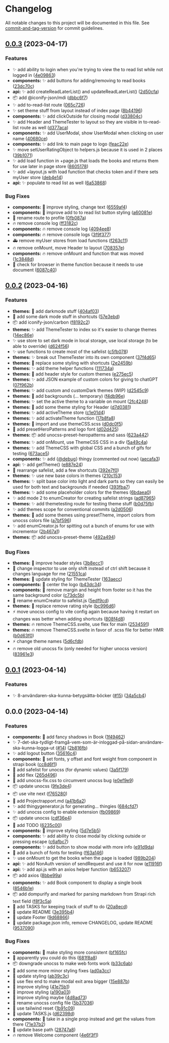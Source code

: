 # Changelog

All notable changes to this project will be documented in this file. See [commit-and-tag-version](https://github.com/absolute-version/commit-and-tag-version) for commit guidelines.

## [0.0.3](https://github.com/henrikvilhelmberglund/interaktion-med-cms-book-ducks-frontend/compare/v0.0.2...v0.0.3) (2023-04-17)


### Features

* :sparkles: add ability to login when you're trying to view the to read list while not logged in ([4e09863](https://github.com/henrikvilhelmberglund/interaktion-med-cms-book-ducks-frontend/commit/4e09863a7499fdea9887815c5aec396082376484))
* **components:** :sparkles: add buttons for adding/removing to read books ([23dc70c](https://github.com/henrikvilhelmberglund/interaktion-med-cms-book-ducks-frontend/commit/23dc70ca1c511dcfa52fa35c9d7663cac2715225))
* **api:** :sparkles: add createReadLaterList() and updateReadLaterList() ([2d50cfa](https://github.com/henrikvilhelmberglund/interaktion-med-cms-book-ducks-frontend/commit/2d50cfa746380084357cd3b54ea5fd209070a59a))
* :package: add @iconify-json/mdi ([dbbc6f7](https://github.com/henrikvilhelmberglund/interaktion-med-cms-book-ducks-frontend/commit/dbbc6f7c3e30d55a3ef66e810c5aaaf20614138f))
* :sparkles: add to-read-list route ([065c726](https://github.com/henrikvilhelmberglund/interaktion-med-cms-book-ducks-frontend/commit/065c7261a26a0754e234477391ba3d639f5e099f))
* :sparkles: set theme stuff from layout instead of index page ([8b44196](https://github.com/henrikvilhelmberglund/interaktion-med-cms-book-ducks-frontend/commit/8b441962ed605085b90704e9bee724f813974cb2))
* **components:** :sparkles: add clickOutside for closing modal ([d33804c](https://github.com/henrikvilhelmberglund/interaktion-med-cms-book-ducks-frontend/commit/d33804cd8c79257d078c05661eb45c206f2ac84e))
* :sparkles: add Header and ThemeTester to layout so they are visible in to-read-list route as well ([d377aca](https://github.com/henrikvilhelmberglund/interaktion-med-cms-book-ducks-frontend/commit/d377aca22b3395dc74528c29be422efd1b4dc075))
* **components:** :sparkles: add UserModal, show UserModal when clicking on user name ([40680ce](https://github.com/henrikvilhelmberglund/interaktion-med-cms-book-ducks-frontend/commit/40680cef267c7a8802ebbd3a3fc14a6f700c550e))
* **components:** :sparkles: add link to main page to logo ([feac22e](https://github.com/henrikvilhelmberglund/interaktion-med-cms-book-ducks-frontend/commit/feac22e44190c3499d3a6ec4b4d6e4bd80760162))
* :sparkles: move setUserRatingObject to helpers.js because it is used in 2 places ([39b1071](https://github.com/henrikvilhelmberglund/interaktion-med-cms-book-ducks-frontend/commit/39b1071a643eee97106fc7b31444827540919a5b))
* :sparkles: add load function in +page.js that loads the books and returns them for use later in page store ([8605178](https://github.com/henrikvilhelmberglund/interaktion-med-cms-book-ducks-frontend/commit/8605178ca69820117752a50dd1d52b8cb7dd9c30))
* :sparkles: add +layout.js with load function that checks token and if there sets myUser store ([deb4e14](https://github.com/henrikvilhelmberglund/interaktion-med-cms-book-ducks-frontend/commit/deb4e140dc210111d0bf07918f57d07af1a81ab6))
* **api:** :sparkles: populate to read list as well ([6a53868](https://github.com/henrikvilhelmberglund/interaktion-med-cms-book-ducks-frontend/commit/6a5386850b15932d164ac2ba4c7137a6c804d31d))


### Bug Fixes

* **components:** :lipstick: improve styling, change text ([6559af4](https://github.com/henrikvilhelmberglund/interaktion-med-cms-book-ducks-frontend/commit/6559af4802bce570b869c43e614cc0e5420a6eb8))
* **components:** :lipstick: improve add to to read list button styling ([a60081e](https://github.com/henrikvilhelmberglund/interaktion-med-cms-book-ducks-frontend/commit/a60081e4ad21c212cc22e357b36819b87b32f888))
* :art: rename route to profile ([0fb087a](https://github.com/henrikvilhelmberglund/interaktion-med-cms-book-ducks-frontend/commit/0fb087aedeaa695ffc4993ee628c3c2095397d7c))
* :fire: remove console log ([ff3182c](https://github.com/henrikvilhelmberglund/interaktion-med-cms-book-ducks-frontend/commit/ff3182cff76977982218a8040dc84cec4d447cfd))
* **components:** :fire: remove console log ([4094ee8](https://github.com/henrikvilhelmberglund/interaktion-med-cms-book-ducks-frontend/commit/4094ee84c773a37fc8e07d14e6e377662ef385bd))
* **components:** :fire: remove console logs ([3f9f377](https://github.com/henrikvilhelmberglund/interaktion-med-cms-book-ducks-frontend/commit/3f9f377062b6abab931a7b6913b7055b1882c5e5))
* :ambulance: remove myUser stores from load functions ([f263c11](https://github.com/henrikvilhelmberglund/interaktion-med-cms-book-ducks-frontend/commit/f263c11af56132a27b38252ddeb2f626f865e4e3))
* :fire: remove onMount, move Header to layout ([708357e](https://github.com/henrikvilhelmberglund/interaktion-med-cms-book-ducks-frontend/commit/708357e3abd5420e85e7728c0e85bd1fc42b8e70))
* **components:** :fire: remove onMount and function that was moved ([1c3848d](https://github.com/henrikvilhelmberglund/interaktion-med-cms-book-ducks-frontend/commit/1c3848de004cbbd2743689430743d8871d5344dc))
* :bug: check for browser in theme function because it needs to use document ([6087c40](https://github.com/henrikvilhelmberglund/interaktion-med-cms-book-ducks-frontend/commit/6087c40d0c741d29481b5294b891aac0ba432e77))

## [0.0.2](https://github.com/henrikvilhelmberglund/interaktion-med-cms-book-ducks-frontend/compare/v0.0.1...v0.0.2) (2023-04-16)


### Features

* **themes:** :lipstick: add darkmode stuff ([404af03](https://github.com/henrikvilhelmberglund/interaktion-med-cms-book-ducks-frontend/commit/404af036eff3d07a51e0a309cdceb47a719a7ecd))
* :lipstick: add some dark mode stuff in shortcuts ([57e3ebd](https://github.com/henrikvilhelmberglund/interaktion-med-cms-book-ducks-frontend/commit/57e3ebda3344aab1a18fc9ed2854b7ca8b945c19))
* :package: add iconify-json/carbon ([f8192c2](https://github.com/henrikvilhelmberglund/interaktion-med-cms-book-ducks-frontend/commit/f8192c201ea372ebefc145f18987521ec5ac9855))
* **themes:** :sparkles: add ThemeTester to index so it's easier to change themes ([14ec86e](https://github.com/henrikvilhelmberglund/interaktion-med-cms-book-ducks-frontend/commit/14ec86e1e31b7351d85bf5b35a3b2cacfaf3ce4b))
* :sparkles: use store to set dark mode in local storage, use local storage (to be able to override) ([d624f56](https://github.com/henrikvilhelmberglund/interaktion-med-cms-book-ducks-frontend/commit/d624f5680e00a55d78cb09ad13028cefb8523b74))
* :sparkles: use functions to create most of the safelist ([c5fb078](https://github.com/henrikvilhelmberglund/interaktion-med-cms-book-ducks-frontend/commit/c5fb078a9f27663135c1c4a7ff5f8f66d5724b7a))
* **themes:** :sparkles: break out ThemeTester into its own component ([37f4d65](https://github.com/henrikvilhelmberglund/interaktion-med-cms-book-ducks-frontend/commit/37f4d65cca7e7ab900a084fe386fae9963d8cdf8))
* **themes:** :lipstick: replace some styling with shortcuts ([2e2459b](https://github.com/henrikvilhelmberglund/interaktion-med-cms-book-ducks-frontend/commit/2e2459b16c834930be010f5ddc438f7f7aa937aa))
* **themes:** :sparkles: add theme helper functions ([111734a](https://github.com/henrikvilhelmberglund/interaktion-med-cms-book-ducks-frontend/commit/111734aa1b631e35a25bb60fee6e84b321c13de0))
* **themes:** :lipstick: add header style for custom themes ([e275ec5](https://github.com/henrikvilhelmberglund/interaktion-med-cms-book-ducks-frontend/commit/e275ec5f8b508c89ede7f63908f65ab132dd986e))
* **themes:** :sparkles: add JSON example of custom colors for giving to chatGPT ([07f962b](https://github.com/henrikvilhelmberglund/interaktion-med-cms-book-ducks-frontend/commit/07f962b149f7e55ef4b267e578c91ee88607710d))
* **themes:** :sparkles: add custom and customDark themes (WIP) ([d2545c9](https://github.com/henrikvilhelmberglund/interaktion-med-cms-book-ducks-frontend/commit/d2545c907be08e350d985b8682362e8aaff21fef))
* **themes:** :lipstick: add backgrounds (... temporary) ([f4db96e](https://github.com/henrikvilhelmberglund/interaktion-med-cms-book-ducks-frontend/commit/f4db96eb0bae4aa2e5a7cecfe87eb0a237058d5a))
* **themes:** :sparkles: set the active theme to a variable on mount ([2fc4248](https://github.com/henrikvilhelmberglund/interaktion-med-cms-book-ducks-frontend/commit/2fc424896743a23a5d10d836d759a802a540849f))
* **themes:** :lipstick: add some theme styling for Header ([d7d0381](https://github.com/henrikvilhelmberglund/interaktion-med-cms-book-ducks-frontend/commit/d7d03812564ffffed64abef4356767f834c6d978))
* **themes:** :sparkles: add activeTheme store ([c1e01d4](https://github.com/henrikvilhelmberglund/interaktion-med-cms-book-ducks-frontend/commit/c1e01d40530090d1485accbdc09e0bbc85a5acd8))
* **themes:** :sparkles: add activateTheme function ([17b8fa8](https://github.com/henrikvilhelmberglund/interaktion-med-cms-book-ducks-frontend/commit/17b8fa887720846ff28b65de0e62210bd7597731))
* **themes:** :lipstick: import and use themeCSS.scss ([d0dc0f5](https://github.com/henrikvilhelmberglund/interaktion-med-cms-book-ducks-frontend/commit/d0dc0f51ae5a242d3b90ade420fc85ae33997b36))
* :wrench: add presetHeroPatterns and logo font ([d02d425](https://github.com/henrikvilhelmberglund/interaktion-med-cms-book-ducks-frontend/commit/d02d4256ff4431a619b6a300495d99990dc20d80))
* **themes:** :package: add unocss-preset-heropatterns and sass ([623a442](https://github.com/henrikvilhelmberglund/interaktion-med-cms-book-ducks-frontend/commit/623a4424e79f207c70b911e00f0a8d54af3749b0))
* **themes:** :sparkles: add onMount, use ThemeCSS CSS in a div ([5a49c4a](https://github.com/henrikvilhelmberglund/interaktion-med-cms-book-ducks-frontend/commit/5a49c4a8089c272f2463fefca90e1bf4c4b5acfe))
* **themes:** :sparkles: add ThemeCSS with global CSS and a bunch of gifs for testing ([673ace5](https://github.com/henrikvilhelmberglund/interaktion-med-cms-book-ducks-frontend/commit/673ace50251598a2e60d11759e5e38b2d75602ba))
* **components:** :sparkles: add {[@debug](https://github.com/debug)} thingy (commented out now) ([aecafa3](https://github.com/henrikvilhelmberglund/interaktion-med-cms-book-ducks-frontend/commit/aecafa3af626544979602b119e85f69f20931576))
* **api:** :sparkles: add getTheme() ([e887e24](https://github.com/henrikvilhelmberglund/interaktion-med-cms-book-ducks-frontend/commit/e887e2473a4b3c227bac5de664baa35b344c1c07))
* :art: rearrange safelist, add a few shortcuts ([392e7f0](https://github.com/henrikvilhelmberglund/interaktion-med-cms-book-ducks-frontend/commit/392e7f041c2abc51b3e8101bb27a9aae40ee60d1))
* **themes:** :sparkles: use new base colors in themes ([210c153](https://github.com/henrikvilhelmberglund/interaktion-med-cms-book-ducks-frontend/commit/210c15372b9f440b8369efcadd2bd729e16305b2))
* **themes:** :sparkles: split base color into light and dark parts so they can easily be used for both text and backgrounds if needed ([393fba7](https://github.com/henrikvilhelmberglund/interaktion-med-cms-book-ducks-frontend/commit/393fba7bf26da09d9c657622788d6c427fa572ce))
* **themes:** :sparkles: add some placeholder colors for the themes ([6bdaea0](https://github.com/henrikvilhelmberglund/interaktion-med-cms-book-ducks-frontend/commit/6bdaea05a0a1ae9c84d2863946ba18e2386279fd))
* :sparkles: add mode 2 to enumCreator for creating safelist strings ([ad87965](https://github.com/henrikvilhelmberglund/interaktion-med-cms-book-ducks-frontend/commit/ad87965b6f0f503eff023cc9b21b57ea8c01c66a))
* **themes:** :sparkles: add themetesting route for testing theme stuff ([b0d75fb](https://github.com/henrikvilhelmberglund/interaktion-med-cms-book-ducks-frontend/commit/b0d75fb33404192838aa55bf6c180230736119ef))
* :sparkles: add themes scope for conventional commits ([a2d0506](https://github.com/henrikvilhelmberglund/interaktion-med-cms-book-ducks-frontend/commit/a2d05061fd6e966af70033473cb86214a61e8afa))
* **themes:** :wrench: add some themes using presetTheme, import colors from unocss colors file ([a7bf596](https://github.com/henrikvilhelmberglund/interaktion-med-cms-book-ducks-frontend/commit/a7bf5967b65597f83ad9205fbd619fea70a2d119))
* :sparkles: add enumCreator.js for spitting out a bunch of enums for use with incrementor ([2b467a1](https://github.com/henrikvilhelmberglund/interaktion-med-cms-book-ducks-frontend/commit/2b467a18999f0329d753e5f8f80ca6fb88ccba45))
* **themes:** :package: add unocss-preset-theme ([492a494](https://github.com/henrikvilhelmberglund/interaktion-med-cms-book-ducks-frontend/commit/492a494e65a2cfc9238f20eda01acff08d754ea6))


### Bug Fixes

* **themes:** :lipstick: improve header styles ([3b8ecc1](https://github.com/henrikvilhelmberglund/interaktion-med-cms-book-ducks-frontend/commit/3b8ecc1b236df8e6db92fe03a4867beea124a262))
* :bug: change inspector to use only shift instead of ctrl shift because it changes language for me ([21551ca](https://github.com/henrikvilhelmberglund/interaktion-med-cms-book-ducks-frontend/commit/21551ca565cb0b8b2fc831668187c7d252a6e102))
* **themes:** :lipstick: update styling for ThemeTester ([163aecc](https://github.com/henrikvilhelmberglund/interaktion-med-cms-book-ducks-frontend/commit/163aecc80768bc1b730556aaa1efc77887b62307))
* **components:** :lipstick: center the logo ([b43dc34](https://github.com/henrikvilhelmberglund/interaktion-med-cms-book-ducks-frontend/commit/b43dc34393d701465821fec048b7dfe5afed4d8b))
* **components:** :lipstick: remove margin and height from footer so it has the same background color ([c73dc5b](https://github.com/henrikvilhelmberglund/interaktion-med-cms-book-ducks-frontend/commit/c73dc5b4bfdddda0bd59837b6dd645816a23b921))
* :art: rename enumCreator to safelist.js ([5edf9cd](https://github.com/henrikvilhelmberglund/interaktion-med-cms-book-ducks-frontend/commit/5edf9cd5add9dcee4db2849e5994851c38449dba))
* **themes:** :lipstick: replace remove rating style ([bc996d6](https://github.com/henrikvilhelmberglund/interaktion-med-cms-book-ducks-frontend/commit/bc996d63b55258024f093873a9e7aa60786a0c28))
* :zap: move unocss config to vite config again because having it restart on changes was better when adding shortcuts ([808f4d8](https://github.com/henrikvilhelmberglund/interaktion-med-cms-book-ducks-frontend/commit/808f4d80b8ef696f608fa0844392060815e4b578))
* **themes:** :fire: remove ThemeCSS.svelte, use flex for main ([2534591](https://github.com/henrikvilhelmberglund/interaktion-med-cms-book-ducks-frontend/commit/2534591a37103c3eef1a49ee5e1e2ba4f61890a1))
* **themes:** :fire: remove ThemeCSS.svelte in favor of .scss file for better HMR ([b0d63f0](https://github.com/henrikvilhelmberglund/interaktion-med-cms-book-ducks-frontend/commit/b0d63f0a39c281c0f3ae697f5b5ea109d6f3bede))
* :zap: change theme names ([5d6cfdb](https://github.com/henrikvilhelmberglund/interaktion-med-cms-book-ducks-frontend/commit/5d6cfdbe803e0fff70d440a578846f43351308b7))
* :fire: remove old unocss fix (only needed for higher unocss version) ([83961e3](https://github.com/henrikvilhelmberglund/interaktion-med-cms-book-ducks-frontend/commit/83961e30a79ec3a1f8e512e4039806a3130e47a0))

## [0.0.1](https://github.com/henrikvilhelmberglund/interaktion-med-cms-book-ducks-frontend/compare/v0.0.0...v0.0.1) (2023-04-14)


### Features

* :sparkles: 8-användaren-ska-kunna-betygsätta-böcker ([#15](https://github.com/henrikvilhelmberglund/interaktion-med-cms-book-ducks-frontend/issues/15)) ([34a5cb4](https://github.com/henrikvilhelmberglund/interaktion-med-cms-book-ducks-frontend/commit/34a5cb4f6a6fbdd25c9f14caf5a409cd352e4795))

## 0.0.0 (2023-04-14)


### Features

* **components:** :lipstick: add fancy shadows in Book ([1f49462](https://github.com/henrikvilhelmberglund/interaktion-med-cms-book-ducks-frontend/commit/1f49462531da77a3a63ec498b96a87af2b804857))
* :sparkles: 7-det-ska-tydligt-framgå-vem-som-är-inloggad-på-sidan-användare-ska-kunna-logga-ut ([#14](https://github.com/henrikvilhelmberglund/interaktion-med-cms-book-ducks-frontend/issues/14)) ([2b816fb](https://github.com/henrikvilhelmberglund/interaktion-med-cms-book-ducks-frontend/commit/2b816fb2129cbbf66c5a77791807c00d48fcca87))
* :sparkles: add logout button ([35616c4](https://github.com/henrikvilhelmberglund/interaktion-med-cms-book-ducks-frontend/commit/35616c425ecbc10f5adae19c8f331a0afad29e9a))
* **components:** :lipstick: set fonts, y offset and font weight from component in strapi book ([cc8d6f1](https://github.com/henrikvilhelmberglund/interaktion-med-cms-book-ducks-frontend/commit/cc8d6f10832b4b2509f957ab5515a84bc04c5b05))
* :wrench: add safelist for unocss (for dynamic values) ([3a5f179](https://github.com/henrikvilhelmberglund/interaktion-med-cms-book-ducks-frontend/commit/3a5f179e9c333644f61b7a87d28396d1ddb46c00))
* :lipstick: add flex ([265d496](https://github.com/henrikvilhelmberglund/interaktion-med-cms-book-ducks-frontend/commit/265d4964897effcdcc94539068654b3d83dca0a2))
* :lipstick: add unocss-fix.css to circumvent unocss bug ([e0ef9e9](https://github.com/henrikvilhelmberglund/interaktion-med-cms-book-ducks-frontend/commit/e0ef9e97947c44ae18f2f604147116dd7ff6a1ae))
* :package: update unocss ([9fe3de4](https://github.com/henrikvilhelmberglund/interaktion-med-cms-book-ducks-frontend/commit/9fe3de4921645ff911a48f7ce085404df1c13030))
* :package: use vite next ([f765280](https://github.com/henrikvilhelmberglund/interaktion-med-cms-book-ducks-frontend/commit/f76528093ceaf860fbb73435b7c9d392b6bab731))
* :memo: add Projectrapport.md ([a41b6a2](https://github.com/henrikvilhelmberglund/interaktion-med-cms-book-ducks-frontend/commit/a41b6a23e364818fd54e264d86d21b4c4c98040b))
* :sparkles: add thingygenerator.js for generating... thingies ([684cfd7](https://github.com/henrikvilhelmberglund/interaktion-med-cms-book-ducks-frontend/commit/684cfd70de5557b9ec2d4dc3345cc930670226b4))
* :sparkles: add unocss config to enable extension ([fb09869](https://github.com/henrikvilhelmberglund/interaktion-med-cms-book-ducks-frontend/commit/fb09869128a5cf2d7900c4eb6a04e41c30947172))
* :package: update unocss ([cdf36e4](https://github.com/henrikvilhelmberglund/interaktion-med-cms-book-ducks-frontend/commit/cdf36e43d2821287564bcab88e8e09737d1ce7b4))
* :memo: add TODO ([6235c00](https://github.com/henrikvilhelmberglund/interaktion-med-cms-book-ducks-frontend/commit/6235c00d4e064adcd958323684b222c5b79db0de))
* **components:** :lipstick: improve styling ([5d7e5b5](https://github.com/henrikvilhelmberglund/interaktion-med-cms-book-ducks-frontend/commit/5d7e5b59dad6f48b5b66c1781df8236e08b6277c))
* **components:** :sparkles: add ability to close modal by clicking outside or pressing escape ([c6afbc7](https://github.com/henrikvilhelmberglund/interaktion-med-cms-book-ducks-frontend/commit/c6afbc72913dd37ecf2146414044076b78d2f683))
* **components:** :sparkles: add button to show modal with more info ([e91d9da](https://github.com/henrikvilhelmberglund/interaktion-med-cms-book-ducks-frontend/commit/e91d9da914f94c4aa2de6d48ea2242f6d86310c9))
* :bento: add a bunch of fonts for testing ([f63a146](https://github.com/henrikvilhelmberglund/interaktion-med-cms-book-ducks-frontend/commit/f63a14678bb5290a8df6915dea7ef90609f1d6fd))
* :sparkles: use onMount to get the books when the page is loaded ([989b204](https://github.com/henrikvilhelmberglund/interaktion-med-cms-book-ducks-frontend/commit/989b204a3fbc62679118dd37982de95fac393a25))
* **api:** :sparkles: add NonAuth version of sendRequest and use it for now ([e11916f](https://github.com/henrikvilhelmberglund/interaktion-med-cms-book-ducks-frontend/commit/e11916f335fcdafc6bc571f21c4417bbeb47926d))
* **api:** :sparkles: add api.js with an axios helper function ([b653207](https://github.com/henrikvilhelmberglund/interaktion-med-cms-book-ducks-frontend/commit/b65320749733427f28b4749bd0342697d908589f))
* :package: add axios ([8bbe99a](https://github.com/henrikvilhelmberglund/interaktion-med-cms-book-ducks-frontend/commit/8bbe99af52e613f9947272bfb3b283b3a0d08122))
* **components:** :sparkles: add Book component to display a single book ([8546b1e](https://github.com/henrikvilhelmberglund/interaktion-med-cms-book-ducks-frontend/commit/8546b1e26b6434ad29f854e7e38fe8fdb53bc7e0))
* :package: add dompurify and marked for parsing markdown from Strapi rich text field ([f8f3c5a](https://github.com/henrikvilhelmberglund/interaktion-med-cms-book-ducks-frontend/commit/f8f3c5a8078b531de27e3d2ce39fa6205a8fa72f))
* :memo: add TASKS for keeping track of stuff to do ([20a8ecd](https://github.com/henrikvilhelmberglund/interaktion-med-cms-book-ducks-frontend/commit/20a8ecd71d1e50ed6a2b62081c20f9c86f0c2bfd))
* :memo: update README ([3e395b4](https://github.com/henrikvilhelmberglund/interaktion-med-cms-book-ducks-frontend/commit/3e395b4a7b95404a12f6cb1982dbc58ef70cfac6))
* :lipstick: update Footer ([9d68866](https://github.com/henrikvilhelmberglund/interaktion-med-cms-book-ducks-frontend/commit/9d6886626da4c2de70003cad4e0f2749e8a45d95))
* :rocket: update package.json info, remove CHANGELOG, update README ([9537090](https://github.com/henrikvilhelmberglund/interaktion-med-cms-book-ducks-frontend/commit/9537090fd8fcae74cb39b4c99d68525a14e3afa1))


### Bug Fixes

* **components:** :lipstick: make styling more consistent ([bf165fc](https://github.com/henrikvilhelmberglund/interaktion-med-cms-book-ducks-frontend/commit/bf165fcdb3f63833d3e7edbf212354ad2e1f1ac3))
* :wrench: apparently you could do this ([681f8a8](https://github.com/henrikvilhelmberglund/interaktion-med-cms-book-ducks-frontend/commit/681f8a8b5db5ebd03e16aad8777f7856c3385899))
* :package: downgrade unocss to make web fonts work ([b33c6ab](https://github.com/henrikvilhelmberglund/interaktion-med-cms-book-ducks-frontend/commit/b33c6ab3c8676b7ecd99dcc4550907009c4fd407))
* :lipstick: add some more minor styling fixes ([ad0a3cc](https://github.com/henrikvilhelmberglund/interaktion-med-cms-book-ducks-frontend/commit/ad0a3cc0a6772339a02ad4826b975a49d8384312))
* :lipstick: update styling ([ab39c3c](https://github.com/henrikvilhelmberglund/interaktion-med-cms-book-ducks-frontend/commit/ab39c3cc3a182b48ad8e9853a46573bc48df3501))
* :lipstick: use flex end to make modal exit area bigger ([15e887b](https://github.com/henrikvilhelmberglund/interaktion-med-cms-book-ducks-frontend/commit/15e887b1dfd93559ba79f80b58e545ade82b8829))
* :lipstick: improve styling ([41e75b1](https://github.com/henrikvilhelmberglund/interaktion-med-cms-book-ducks-frontend/commit/41e75b12482915d5bcb62dca972da108728807b8))
* :lipstick: improve styling ([a190a03](https://github.com/henrikvilhelmberglund/interaktion-med-cms-book-ducks-frontend/commit/a190a03141eb15fc99d55848a8f67b30a611b8f0))
* :lipstick: improve styling maybe ([4d8ad73](https://github.com/henrikvilhelmberglund/interaktion-med-cms-book-ducks-frontend/commit/4d8ad7371ca978039b4ae09d1929e4111a81dcb4))
* :wrench: rename unocss config file ([5b37036](https://github.com/henrikvilhelmberglund/interaktion-med-cms-book-ducks-frontend/commit/5b370367f299996e0368435399b6c80e2c6c5ca2))
* :lipstick: use tailwind reset ([1b91c09](https://github.com/henrikvilhelmberglund/interaktion-med-cms-book-ducks-frontend/commit/1b91c0931aab3604a18015525b63c6d136b5700d))
* :memo: update TASKS.js ([d62398d](https://github.com/henrikvilhelmberglund/interaktion-med-cms-book-ducks-frontend/commit/d62398d20521cd4a8bb229781954a70061e97510))
* **components:** :bug: take in a single prop instead and get the values from there ([71e37b2](https://github.com/henrikvilhelmberglund/interaktion-med-cms-book-ducks-frontend/commit/71e37b2804438faf28b4bc9e5dff477fa6aa19ba))
* :wrench: update base path ([28747a8](https://github.com/henrikvilhelmberglund/interaktion-med-cms-book-ducks-frontend/commit/28747a851d29aff7a7a45f854341886c635f55fb))
* :fire: remove Welcome component ([4e6f3f1](https://github.com/henrikvilhelmberglund/interaktion-med-cms-book-ducks-frontend/commit/4e6f3f1c5c03ddd487021d542b3a0e10aa66da19))
